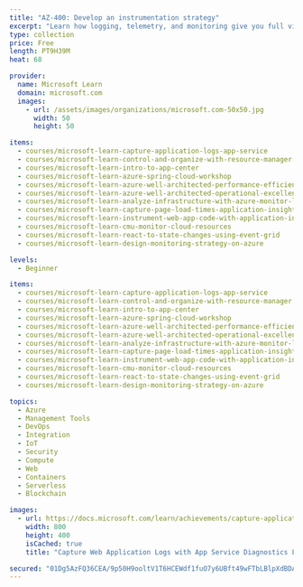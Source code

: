 ```yaml
---
title: "AZ-400: Develop an instrumentation strategy"
excerpt: "Learn how logging, telemetry, and monitoring give you full visibility into what's happening in your environment.\nTake this learning path to help prepare for Exam AZ-400: Designing and Implementing Microsoft DevOps Solutions."
type: collection
price: Free
length: PT9H39M
heat: 68

provider:
  name: Microsoft Learn
  domain: microsoft.com
  images:
    - url: /assets/images/organizations/microsoft.com-50x50.jpg
      width: 50
      height: 50

items:
  - courses/microsoft-learn-capture-application-logs-app-service
  - courses/microsoft-learn-control-and-organize-with-resource-manager
  - courses/microsoft-learn-intro-to-app-center
  - courses/microsoft-learn-azure-spring-cloud-workshop
  - courses/microsoft-learn-azure-well-architected-performance-efficiency
  - courses/microsoft-learn-azure-well-architected-operational-excellence
  - courses/microsoft-learn-analyze-infrastructure-with-azure-monitor-logs
  - courses/microsoft-learn-capture-page-load-times-application-insights
  - courses/microsoft-learn-instrument-web-app-code-with-application-insights
  - courses/microsoft-learn-cmu-monitor-cloud-resources
  - courses/microsoft-learn-react-to-state-changes-using-event-grid
  - courses/microsoft-learn-design-monitoring-strategy-on-azure

levels:
  - Beginner

items:
  - courses/microsoft-learn-capture-application-logs-app-service
  - courses/microsoft-learn-control-and-organize-with-resource-manager
  - courses/microsoft-learn-intro-to-app-center
  - courses/microsoft-learn-azure-spring-cloud-workshop
  - courses/microsoft-learn-azure-well-architected-performance-efficiency
  - courses/microsoft-learn-azure-well-architected-operational-excellence
  - courses/microsoft-learn-analyze-infrastructure-with-azure-monitor-logs
  - courses/microsoft-learn-capture-page-load-times-application-insights
  - courses/microsoft-learn-instrument-web-app-code-with-application-insights
  - courses/microsoft-learn-cmu-monitor-cloud-resources
  - courses/microsoft-learn-react-to-state-changes-using-event-grid
  - courses/microsoft-learn-design-monitoring-strategy-on-azure

topics:
  - Azure
  - Management Tools
  - DevOps
  - Integration
  - IoT
  - Security
  - Compute
  - Web
  - Containers
  - Serverless
  - Blockchain

images:
  - url: https://docs.microsoft.com/learn/achievements/capture-application-logs-app-service-social.png
    width: 800
    height: 400
    isCached: true
    title: "Capture Web Application Logs with App Service Diagnostics Logging"

secured: "01Dg5AzFQ36CEA/9p50H9ooltV1T6HCEWdf1fuO7y6UBft49wFTbLBlpXdBDAQyT9YaB4zXx6KLdgVJXWiVChFQXm7Aj+9Gys6ZJBWjY9xAUKn/JzJuXPWFYu+f7xm3DkeAMkUdEt1FKEl3ikaJ5BK7ME92Vhb/Tvxqh6KL1rd2Rt4JvyVE5+H9pNzggdij9BNROJdv5x7vOsI+xlFdD+LjuZcbwHIdl+IbUgoqAmajjF9H3CAF4YKLARmqcKVbKg/5oVhi6K2ImFOkGuoIYEsAoI7q0kTWGHmyD61qILqC2c6glK0Pv9anflxycGkujdGLimVGIHzA/GTYkBnDhhg==;KgmMmy6mT5iMkeQroISgwg=="
---
```


